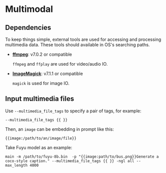 # Multimodal

## Dependencies

To keep things simple, external tools are used for accessing and processing multimedia data.
These tools should available in OS's searching paths.

* **[ffmpeg](https://ffmpeg.org/)**: v7.0.2 or compatible

    `ffmpeg` and `ffplay` are used for video/audio IO.

* **[ImageMagick](https://www.imagemagick.org/)**: v7.1.1 or compatible

    `magick` is used for image IO.

## Input multimedia files

Use `--multimedia_file_tags` to specify a pair of tags, for example:

```
--multimedia_file_tags {{ }}
```

Then, an `image` can be embedding in prompt like this:

```
{{image:/path/to/an/image/file}}
```

Take Fuyu model as an example:

```
main -m /path/to/fuyu-8b.bin  -p "{{image:path/to/bus.png}}Generate a coco-style caption." --multimedia_file_tags {{ }} -ngl all --max_length 4000
```